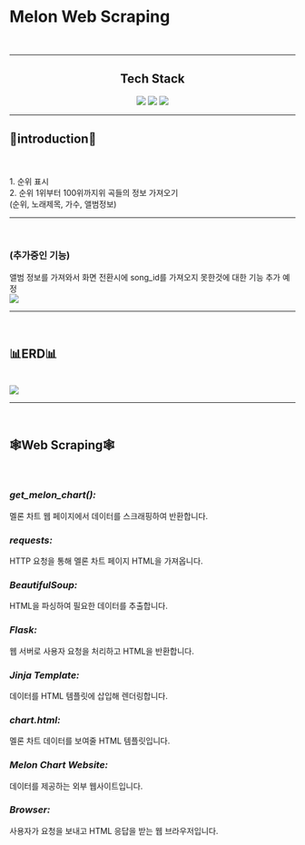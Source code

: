 <h1>Melon Web Scraping</h1> 
<br>
<hr>
<div align="center">
<h2>Tech Stack</h2>
<img src="https://img.shields.io/badge/Python-3776AB?style=for-the-badge&logo=python&logoColor=white"/>
<img src="https://img.shields.io/badge/flask-%23000.svg?style=for-the-badge&logo=flask&logoColor=white">
<img src="https://img.shields.io/badge/JWT-000000?style=for-the-badge&logo=JSON%20web%20tokens&logoColor=white">
</div>
<hr>
<h2>🌟introduction🌟</h2><br>
  <br>1. 순위 표시
  <br>2. 순위 1위부터 100위까지위 곡들의 정보 가져오기
  <br>(순위, 노래제목, 가수, 앨범정보)
  <hr>
  <br><h3>(추가중인 기능)</h3>
  앨범 정보를 가져와서 화면 전환시에 song_id를 가져오지 못한것에 대한 기능 추가 예정
  <br>
  <img src="https://github.com/user-attachments/assets/98d0c031-c8ad-4c1d-afe8-ac91b3078cc2">
<hr>
<br>
<h2>📊ERD📊</h2><br>
<img src="https://www.plantuml.com/plantuml/png/VP5DQzH06CVl-HGFlQY7-07s8BMYY5WGTy53AMLCnsJivCMPYHL4g58zsDGNs4Cfkv85TLrGYEiBUn3yFfd9Tp0P9uanq6F8_7_Fx_a_wrmW9cAVMX5ozf2BOUqElWj3Xw681EuQFBO00BPSB7PyJCDWn_7AmFaBss3Rbs2BuGSnve9lmm3KwLWjlu1A3zMBsTcn3OnYGUx5T1Z6KPMzFjgy2KMIgAElrXEhbRb64T-3or54YOC42OF6IFynkFwO4YaN4pbBGMMVYfShaCUPcdul3ZF8imELhjJ9-toLzL4tI70VmGZx4KK2jshF9yKuaHz_WqmJUJoMywSTpph0ZLyVfEbQxw8dV5gHMoVrSoBJ3ntYrKS2im1H66Bsa3WjkUdSC3UhnU5AHORoTfpKsgDRvYGTxWOBzpbc3Sry6rYlx_zHEjD_fTCjoxIcfc_bqOzg_3cuZQb-oZqISKjBQsUZ3FPkk1-Ka7ex6DIdArwTb3Mf-O66MdhuFxF1PiJrH1dLbTUDmw0z5UJBBF_sws_UI3O3UxnoyBFFwdIXthqnMuFCNdSsMiV1RkpJFm00">
<hr>
<br>
<h2>🕸️Web Scraping🕸️</h2><br>
<h3><em>get_melon_chart():</em></h3> 멜론 차트 웹 페이지에서 데이터를 스크래핑하여 반환합니다.<br>
<h3><em>requests:</em></h3> HTTP 요청을 통해 멜론 차트 페이지 HTML을 가져옵니다.<br>
<h3><em>BeautifulSoup:</em></h3> HTML을 파싱하여 필요한 데이터를 추출합니다.<br>
<h3><em>Flask:</em></h3> 웹 서버로 사용자 요청을 처리하고 HTML을 반환합니다.<br>
<h3><em>Jinja Template:</em></h3> 데이터를 HTML 템플릿에 삽입해 렌더링합니다.<br>
<h3><em>chart.html:</em></h3> 멜론 차트 데이터를 보여줄 HTML 템플릿입니다.<br>
<h3><em>Melon Chart Website:</em></h3> 데이터를 제공하는 외부 웹사이트입니다.<br>
<h3><em>Browser:</em></h3> 사용자가 요청을 보내고 HTML 응답을 받는 웹 브라우저입니다.<br>
